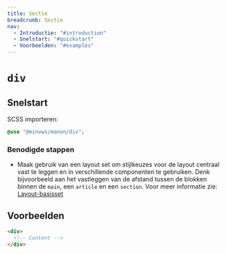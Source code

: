 ```yaml
---
title: Sectie
breadcrumb: Sectie
nav:
  - Introductie: "#introduction"
  - Snelstart: "#quickstart"
  - Voorbeelden: "#examples"
---
```


<h1 id="introduction"><code>div</code></h1>

<h2 id="quickstart">Snelstart</h2>

SCSS importeren:

```scss
@use "@minvws/manon/div";
```

### Benodigde stappen

- Maak gebruik van een layout set om stijlkeuzes voor de layout centraal vast te
  leggen en in verschillende componenten te gebruiken. Denk bijvoorbeeld aan het
  vastleggen van de afstand tussen de blokken binnen de `main`, een `article` en
  een `section`. Voor meer informatie zie:
  [Layout-basisset](/components/layout/layout-set)

<h2 id="examples">Voorbeelden</h2>

```html
<div>
  <!-- Content -->
</div>
```
